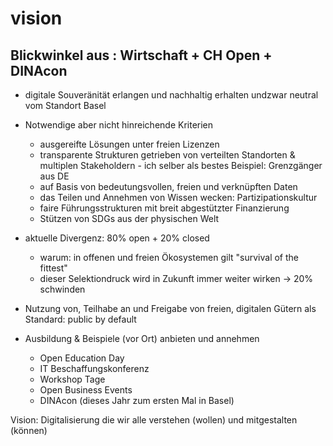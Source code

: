 # vision

## Blickwinkel aus : Wirtschaft + CH Open + DINAcon

- digitale Souveränität erlangen und nachhaltig erhalten undzwar neutral vom Standort Basel
- Notwendige aber nicht hinreichende Kriterien
  - ausgereifte Lösungen unter freien Lizenzen
  - transparente Strukturen getrieben von verteilten Standorten & multiplen Stakeholdern - ich selber als bestes Beispiel: Grenzgänger aus DE
  - auf Basis von bedeutungsvollen, freien und verknüpften Daten
  - das Teilen und Annehmen von Wissen wecken: Partizipationskultur
  - faire Führungsstrukturen mit breit abgestützter Finanzierung
  - Stützen von SDGs aus der physischen Welt
- aktuelle Divergenz: 80% open + 20% closed
  - warum: in offenen und freien Ökosystemen gilt "survival of the fittest"
  - dieser Selektiondruck wird in Zukunft immer weiter wirken -> 20% schwinden
- Nutzung von, Teilhabe an und Freigabe von freien, digitalen Gütern als Standard: public by default

- Ausbildung & Beispiele (vor Ort) anbieten und annehmen
  - Open Education Day
  - IT Beschaffungskonferenz
  - Workshop Tage
  - Open Business Events
  - DINAcon (dieses Jahr zum ersten Mal in Basel)

Vision: Digitalisierung die wir alle verstehen (wollen) und mitgestalten (können)
